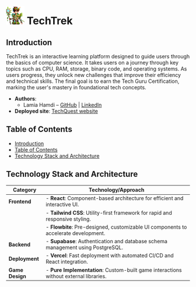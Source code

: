 # <img src="./src/assets/images/mascot.png" alt="TechTrek Mascot" width=50/>  TechTrek

## Introduction
TechTrek is an interactive learning platform designed to guide users through the basics of computer science. It takes users on a journey through key topics such as CPU, RAM, storage, binary code, and operating systems. As users progress, they unlock new challenges that improve their efficiency and technical skills. The final goal is to earn the Tech Guru Certification, marking the user's mastery in foundational tech concepts.

- **Authors**:
  - Lamia Hamdi –
    [GitHub](https://github.com/Lamia1406) | [LinkedIn](https://www.linkedin.com/in/lamia-hamdi/)
- **Deployed site**: [TechQuest website](https://tech-quest-oq8gdg8dh-lamia1406s-projects.vercel.app/)

## Table of Contents
  - [Introduction](#introduction)
  - [Table of Contents](#table-of-contents)
  - [Technology Stack and Architecture](#technology-stack-and-architecture)
## Technology Stack and Architecture
| **Category**        | **Technology/Approach**                                                                 |
|----------------------|-----------------------------------------------------------------------------------------|
| **Frontend**         | - **React**: Component-based architecture for efficient and interactive UI.            |
|                      | - **Tailwind CSS**: Utility-first framework for rapid and responsive styling.           |
|                      | - **Flowbite**: Pre-designed, customizable UI components to accelerate development.     |
| **Backend**          | - **Supabase**: Authentication and database schema management using PostgreSQL.         |
| **Deployment**       | - **Vercel**: Fast deployment with automated CI/CD and React integration.               |
| **Game Design**      | - **Pure Implementation**: Custom-built game interactions without external libraries.    |
